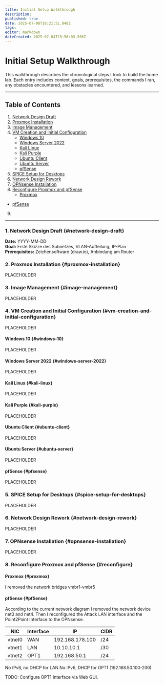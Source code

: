 ```yaml
---
title: Initial Setup Walkthrough
description: 
published: true
date: 2025-07-08T16:21:51.848Z
tags: 
editor: markdown
dateCreated: 2025-07-04T15:56:03.506Z
---
```


# Initial Setup Walkthrough

This walkthrough describes the chronological steps I took to build the home lab. Each entry includes context, goals, prerequisites, the commands I ran, any obstacles encountered, and lessons learned.

---

## Table of Contents

1. [Network Design Draft](#network-design-draft)  
2. [Proxmox Installation](#proxmox-installation)  
3. [Image Management](#image-management)  
4. [VM Creation and Initial Configuration](#vm-creation-and-initial-configuration)  
   - [Windows 10](#windows-10)  
   - [Windows Server 2022](#windows-server-2022)  
   - [Kali Linux](#kali-linux)  
   - [Kali Purple](#kali-purple)  
   - [Ubuntu Client](#ubuntu-client)  
   - [Ubuntu Server](#ubuntu-server)  
   - [pfSense](#pfsense)
5. [SPICE Setup for Desktops](#spice-setup-for-desktops)  
6. [Network Design Rework](#network-design-rework)  
7. [OPNsense Installation](#opnsense-installation)
8. [Reconfigure Proxmox and pfSense](#reconfigure)
	- [Proxmox](#proxmox)
  - [pfSense](#pfsense)
9. 

---

### 1. Network Design Draft {#network-design-draft}

**Date:** YYYY-MM-DD  
**Goal:** Erste Skizze des Subnetzes, VLAN-Aufteilung, IP-Plan  
**Prerequisites:** Zeichensoftware (draw.io), Anbindung am Router  


### 2. Proxmox Installation {#proxmox-installation}
PLACEHOLDER


### 3. Image Management {#image-management}
PLACEHOLDER


### 4. VM Creation and Initial Configuration {#vm-creation-and-initial-configuration}
PLACEHOLDER

#### Windows 10 {#windows-10}
PLACEHOLDER

#### Windows Server 2022 {#windows-server-2022}
PLACEHOLDER

#### Kali Linux {#kali-linux}
PLACEHOLDER

#### Kali Purple {#kali-purple}
PLACEHOLDER

#### Ubuntu Client {#ubuntu-client}
PLACEHOLDER

#### Ubuntu Server {#ubuntu-server}
PLACEHOLDER

#### pfSense {#pfsense}
PLACEHOLDER

### 5. SPICE Setup for Desktops {#spice-setup-for-desktops}
PLACEHOLDER

### 6. Network Design Rework {#network-design-rework}
PLACEHOLDER

### 7. OPNsense Installation {#opnsense-installation}
PLACEHOLDER

### 8. Reconfigure Proxmox and pfSense {#reconfigure}
#### Proxmox {#proxmox}
I removed the network bridges vmbr1-vmbr5

#### pfSense {#pfSense}
According to the current network diagram I removed the network device net3 and net4.
Then I reconfigured the Attack LAN interface and the Point2Point Interface to the OPNsense.

| NIC | Interface | IP | CIDR |
| --- | --- | --- | --- |
| vtnet0 | WAN | 192.168.178.100 | /24 |
| vtnet1 | LAN | 10.10.10.1 | /30 |
| vtnet2 | OPT1 | 192.168.50.1 | /24 |

No IPv6, no DHCP for LAN
No IPv6, DHCP for OPT1 (192.168.50.100-200)

TODO: Configure OPT1 Interface via Web GUI.
